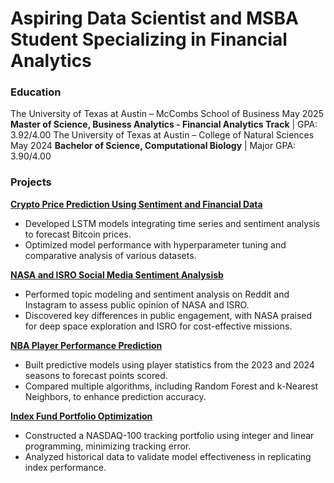 # Aspiring Data Scientist and MSBA Student Specializing in Financial Analytics

### Education
The University of Texas at Austin – McCombs School of Business         	  May 2025
**Master of Science, Business Analytics - Financial Analytics Track** | GPA: 3.92/4.00
The University of Texas at Austin – College of Natural Sciences	         May 2024
**Bachelor of Science, Computational Biology** | Major GPA: 3.90/4.00

### Projects
**[Crypto Price Prediction Using Sentiment and Financial Data](https://github.com/gayathreegopi/crypto-price-prediction)**  
- Developed LSTM models integrating time series and sentiment analysis to forecast Bitcoin prices.
- Optimized model performance with hyperparameter tuning and comparative analysis of various datasets.

**[NASA and ISRO Social Media Sentiment Analysisb](https://github.com/gayathreegopi/nasa-isro-sentiment-analysis)**  
- Performed topic modeling and sentiment analysis on Reddit and Instagram to assess public opinion of NASA and ISRO.
- Discovered key differences in public engagement, with NASA praised for deep space exploration and ISRO for cost-effective missions.

**[NBA Player Performance Prediction](https://github.com/gayathreegopi/nba-performance-prediction)**  
- Built predictive models using player statistics from the 2023 and 2024 seasons to forecast points scored.
- Compared multiple algorithms, including Random Forest and k-Nearest Neighbors, to enhance prediction accuracy.

**[Index Fund Portfolio Optimization](https://github.com/gayathreegopi/nasdaq100-portfolio-optimization)**  
- Constructed a NASDAQ-100 tracking portfolio using integer and linear programming, minimizing tracking error.
- Analyzed historical data to validate model effectiveness in replicating index performance.
